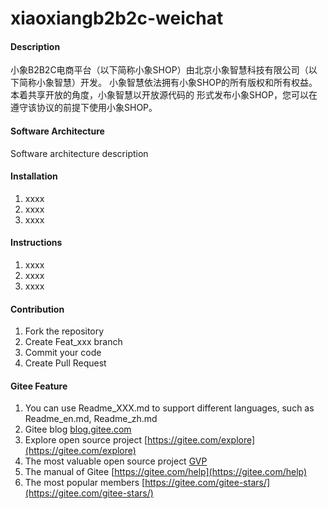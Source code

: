 # xiaoxiangb2b2c-weichat

#### Description
小象B2B2C电商平台（以下简称小象SHOP）由北京小象智慧科技有限公司（以下简称小象智慧）开发。
小象智慧依法拥有小象SHOP的所有版权和所有权益。本着共享开放的角度，小象智慧以开放源代码的
形式发布小象SHOP，您可以在遵守该协议的前提下使用小象SHOP。

#### Software Architecture
Software architecture description

#### Installation

1.  xxxx
2.  xxxx
3.  xxxx

#### Instructions

1.  xxxx
2.  xxxx
3.  xxxx

#### Contribution

1.  Fork the repository
2.  Create Feat_xxx branch
3.  Commit your code
4.  Create Pull Request


#### Gitee Feature

1.  You can use Readme\_XXX.md to support different languages, such as Readme\_en.md, Readme\_zh.md
2.  Gitee blog [blog.gitee.com](https://blog.gitee.com)
3.  Explore open source project [https://gitee.com/explore](https://gitee.com/explore)
4.  The most valuable open source project [GVP](https://gitee.com/gvp)
5.  The manual of Gitee [https://gitee.com/help](https://gitee.com/help)
6.  The most popular members  [https://gitee.com/gitee-stars/](https://gitee.com/gitee-stars/)
